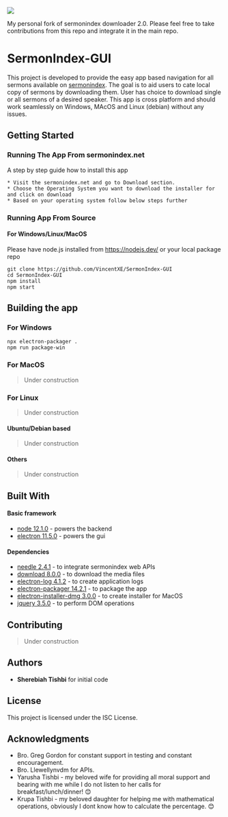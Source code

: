 <img src="https://raw.githubusercontent.com/sermonindex/sermondownloader2.0/master/_app-image.jpg">

My personal fork of sermonindex downloader 2.0. Please feel free to take contributions from this repo and integrate it in the main repo.

# SermonIndex-GUI

This project is developed to provide the easy app based navigation for all sermons available on <a href="https://www.sermonindex.net">sermonindex</a>. The goal is to aid users to cate local copy of sermons by downloading them. User has choice to download single or all sermons of a desired speaker. This app is cross platform and should work seamlessly on Windows, MAcOS and Linux (debian) without any issues.

## Getting Started



### Running The App From sermonindex.net

A step by step guide how to install this app

```
* Visit the sermonindex.net and go to Download section.
* Choose the Operating System you want to download the installer for and click on download
* Based on your operating system follow below steps further
```

### Running App From Source

#### For Windows/Linux/MacOS

Please have node.js installed from https://nodejs.dev/ or your local package repo
````
git clone https://github.com/VincentXE/SermonIndex-GUI
cd SermonIndex-GUI
npm install
npm start
````

## Building the app

### For Windows
````
npx electron-packager .
npm run package-win
````
### For MacOS
> Under construction

### For Linux 
> Under construction

#### Ubuntu/Debian based
> Under construction

#### Others
> Under construction

## Built With

#### Basic framework 
* [node 12.1.0](http://www.dropwizard.io/1.0.2/docs/) - powers the backend
* [electron 11.5.0](https://maven.apache.org/) - powers the gui

#### Dependencies
* [needle 2.4.1](https://rometools.github.io/rome/) - to integrate sermonindex web APIs
* [download 8.0.0](https://rometools.github.io/rome/) - to download the media files
* [electron-log 4.1.2](https://rometools.github.io/rome/) - to create application logs
* [electron-packager 14.2.1](https://rometools.github.io/rome/) - to package the app
* [electron-installer-dmg 3.0.0](https://rometools.github.io/rome/) - to create installer for MacOS
* [jquery 3.5.0](https://rometools.github.io/rome/) - to perform DOM operations

## Contributing
> Under construction

## Authors

* **Sherebiah Tishbi** for initial code

## License

This project is licensed under the ISC License. 

## Acknowledgments

* Bro. Greg Gordon for constant support in testing and constant encouragement.
* Bro. Llewellynvdm for APIs.
* Yarusha Tishbi - my beloved wife for providing all moral support and bearing with me while I do not listen to her calls for breakfast/lunch/dinner! :blush:
* Krupa Tishbi - my beloved daughter for helping me with mathematical operations, obviously I dont know how to calculate the percentage. :blush:
